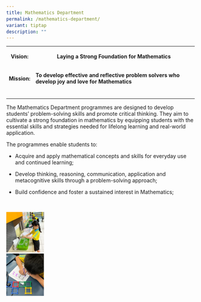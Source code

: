 ```yaml
---
title: Mathematics Department
permalink: /mathematics-department/
variant: tiptap
description: ""
---
```

<table style="minWidth: 75px">
<colgroup>
<col>
<col>
<col>
</colgroup>
<tbody>
<tr>
<th rowspan="1" colspan="1">
<p><strong>Vision:</strong>
</p>
</th>
<th rowspan="1" colspan="2">
<p><strong> Laying a Strong Foundation for Mathematics</strong>
</p>
</th>
</tr>
<tr>
<td rowspan="1" colspan="1">
<p><strong>Mission: </strong>
</p>
</td>
<td rowspan="1" colspan="2">
<p><strong>To develop effective and reflective problem solvers who develop joy and love for Mathematics</strong>
</p>
</td>
</tr>
<tr>
<td rowspan="1" colspan="1">
<p></p>
</td>
<td rowspan="1" colspan="1">
<p></p>
</td>
<td rowspan="1" colspan="1">
<p></p>
</td>
</tr>
</tbody>
</table>
<p>The Mathematics Department programmes are designed to develop students’
problem-solving skills and promote critical thinking. They aim to cultivate
a strong foundation in mathematics by equipping students with the essential
skills and strategies needed for lifelong learning and real-world application.</p>
<p>The programmes enable students to:</p>
<ul data-tight="true" class="tight">
<li>
<p>Acquire and apply mathematical concepts and skills for everyday use and
continued learning;</p>
</li>
<li>
<p>Develop thinking, reasoning, communication, application and metacognitive
skills through a problem-solving approach;</p>
</li>
<li>
<p>Build confidence and foster a sustained interest in Mathematics;</p>
</li>
</ul>
<p>
<br>
</p>
<div class="isomer-image-wrapper">
<img style="width: 20%;" height="auto" width="100%" alt="Pic1" src="/images/Mathematics/Picture1.jpg">
</div>
<div class="isomer-image-wrapper">
<img style="width: 20%;" height="auto" width="100%" alt="Pic2" src="/images/Mathematics/Picture2.jpg">
</div>
<p></p>
<p></p>